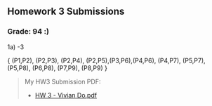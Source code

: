 ## Homework 3 Submissions 

### Grade: 94 :) 


1a) -3

{ (P1,P2), (P2,P3), (P2,P4), (P2,P5),(P3,P6),(P4,P6), (P4,P7), (P5,P7), (P5,P8), (P6,P8), (P7,P9), (P8,P9) }


>My HW3 Submission PDF: 
>* [HW 3 - Vivian Do.pdf](https://github.com/odnaiviv/CSC-4320/blob/main/Homework%203/HW%203%20-%20Vivian%20Do.pdf)

